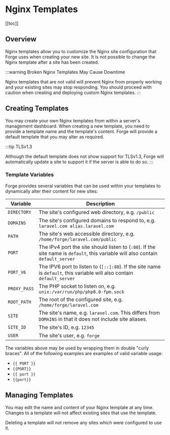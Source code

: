 # Nginx Templates

[[toc]]

## Overview

Nginx templates allow you to customize the Nginx site configuration that Forge uses when creating your new site. It is not possible to change the Nginx template after a site has been created.

:::warning Broken Nginx Templates May Cause Downtime

Nginx templates that are not valid will prevent Nginx from properly working and your existing sites may stop responding. You should proceed with caution when creating and deploying custom Nginx templates.
:::

## Creating Templates

You may create your own Nginx templates from within a server's management dashboard. When creating a new template, you need to provide a template name and the template's content. Forge will provide a default template that you may alter as required.

:::tip TLSv1.3

Although the default template does not show support for TLSv1.3, Forge will automatically update a site to support it if the server is able to do so.
:::

### Template Variables

Forge provides several variables that can be used within your templates to dynamically alter their content for new sites:

| Variable | Description |
| -------- | ----------- |
| `DIRECTORY` | The site's configured web directory, e.g. `/public` |
| `DOMAINS` | The site's configured domains to respond to, e.g. `laravel.com alias.laravel.com` |
| `PATH` | The site's web accessible directory, e.g. `/home/forge/laravel.com/public` |
| `PORT` | The IPv4 port the site should listen to (`:80`). If the site name is `default`, this variable will also contain `default_server` |
| `PORT_V6` | The IPV6 port to listen to (`[::]:80`). If the site name is `default`, this variable will also contain `default_server` |
| `PROXY_PASS` | The PHP socket to listen on, e.g. `unix:/var/run/php/php8.0-fpm.sock` |
| `ROOT_PATH` | The root of the configured site, e.g. `/home/forge/laravel.com` |
| `SITE` | The site's name, e.g. `laravel.com`. This differs from `DOMAINS` in that it does not include site aliases. |
| `SITE_ID` | The site's ID, e.g. `12345` |
| `USER` | The site's user, e.g. `forge` |

The variables above may be used by wrapping them in double "curly braces". All of the following examples are examples of valid variable usage:

<div v-pre>

- `{{ PORT }}`
- `{{PORT}}`
- `{{ port }}`
- `{{port}}`

</div>

## Managing Templates

You may edit the name and content of your Nginx template at any time. Changes to a template will not affect existing sites that use the template.

Deleting a template will not remove any sites which were configured to use it.
